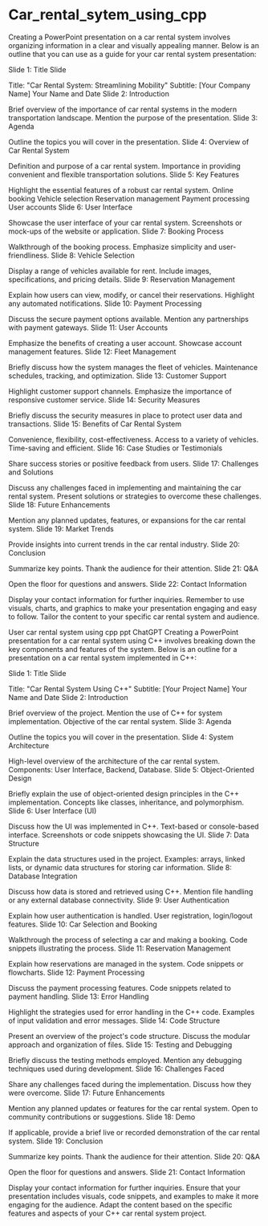 # Car_rental_sytem_using_cpp

Creating a PowerPoint presentation on a car rental system involves organizing information in a clear and visually appealing manner. Below is an outline that you can use as a guide for your car rental system presentation:

Slide 1: Title Slide

Title: "Car Rental System: Streamlining Mobility"
Subtitle: [Your Company Name]
Your Name and Date
Slide 2: Introduction

Brief overview of the importance of car rental systems in the modern transportation landscape.
Mention the purpose of the presentation.
Slide 3: Agenda

Outline the topics you will cover in the presentation.
Slide 4: Overview of Car Rental System

Definition and purpose of a car rental system.
Importance in providing convenient and flexible transportation solutions.
Slide 5: Key Features

Highlight the essential features of a robust car rental system.
Online booking
Vehicle selection
Reservation management
Payment processing
User accounts
Slide 6: User Interface

Showcase the user interface of your car rental system.
Screenshots or mock-ups of the website or application.
Slide 7: Booking Process

Walkthrough of the booking process.
Emphasize simplicity and user-friendliness.
Slide 8: Vehicle Selection

Display a range of vehicles available for rent.
Include images, specifications, and pricing details.
Slide 9: Reservation Management

Explain how users can view, modify, or cancel their reservations.
Highlight any automated notifications.
Slide 10: Payment Processing

Discuss the secure payment options available.
Mention any partnerships with payment gateways.
Slide 11: User Accounts

Emphasize the benefits of creating a user account.
Showcase account management features.
Slide 12: Fleet Management

Briefly discuss how the system manages the fleet of vehicles.
Maintenance schedules, tracking, and optimization.
Slide 13: Customer Support

Highlight customer support channels.
Emphasize the importance of responsive customer service.
Slide 14: Security Measures

Briefly discuss the security measures in place to protect user data and transactions.
Slide 15: Benefits of Car Rental System

Convenience, flexibility, cost-effectiveness.
Access to a variety of vehicles.
Time-saving and efficient.
Slide 16: Case Studies or Testimonials

Share success stories or positive feedback from users.
Slide 17: Challenges and Solutions

Discuss any challenges faced in implementing and maintaining the car rental system.
Present solutions or strategies to overcome these challenges.
Slide 18: Future Enhancements

Mention any planned updates, features, or expansions for the car rental system.
Slide 19: Market Trends

Provide insights into current trends in the car rental industry.
Slide 20: Conclusion

Summarize key points.
Thank the audience for their attention.
Slide 21: Q&A

Open the floor for questions and answers.
Slide 22: Contact Information

Display your contact information for further inquiries.
Remember to use visuals, charts, and graphics to make your presentation engaging and easy to follow. Tailor the content to your specific car rental system and audience.




User
car rental system using cpp ppt
ChatGPT
Creating a PowerPoint presentation for a car rental system using C++ involves breaking down the key components and features of the system. Below is an outline for a presentation on a car rental system implemented in C++:

Slide 1: Title Slide

Title: "Car Rental System Using C++"
Subtitle: [Your Project Name]
Your Name and Date
Slide 2: Introduction

Brief overview of the project.
Mention the use of C++ for system implementation.
Objective of the car rental system.
Slide 3: Agenda

Outline the topics you will cover in the presentation.
Slide 4: System Architecture

High-level overview of the architecture of the car rental system.
Components: User Interface, Backend, Database.
Slide 5: Object-Oriented Design

Briefly explain the use of object-oriented design principles in the C++ implementation.
Concepts like classes, inheritance, and polymorphism.
Slide 6: User Interface (UI)

Discuss how the UI was implemented in C++.
Text-based or console-based interface.
Screenshots or code snippets showcasing the UI.
Slide 7: Data Structure

Explain the data structures used in the project.
Examples: arrays, linked lists, or dynamic data structures for storing car information.
Slide 8: Database Integration

Discuss how data is stored and retrieved using C++.
Mention file handling or any external database connectivity.
Slide 9: User Authentication

Explain how user authentication is handled.
User registration, login/logout features.
Slide 10: Car Selection and Booking

Walkthrough the process of selecting a car and making a booking.
Code snippets illustrating the process.
Slide 11: Reservation Management

Explain how reservations are managed in the system.
Code snippets or flowcharts.
Slide 12: Payment Processing

Discuss the payment processing features.
Code snippets related to payment handling.
Slide 13: Error Handling

Highlight the strategies used for error handling in the C++ code.
Examples of input validation and error messages.
Slide 14: Code Structure

Present an overview of the project's code structure.
Discuss the modular approach and organization of files.
Slide 15: Testing and Debugging

Briefly discuss the testing methods employed.
Mention any debugging techniques used during development.
Slide 16: Challenges Faced

Share any challenges faced during the implementation.
Discuss how they were overcome.
Slide 17: Future Enhancements

Mention any planned updates or features for the car rental system.
Open to community contributions or suggestions.
Slide 18: Demo

If applicable, provide a brief live or recorded demonstration of the car rental system.
Slide 19: Conclusion

Summarize key points.
Thank the audience for their attention.
Slide 20: Q&A

Open the floor for questions and answers.
Slide 21: Contact Information

Display your contact information for further inquiries.
Ensure that your presentation includes visuals, code snippets, and examples to make it more engaging for the audience. Adapt the content based on the specific features and aspects of your C++ car rental system project.
